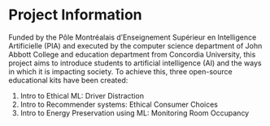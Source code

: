 # Project Information

Funded by the Pôle Montréalais d’Enseignement Supérieur en Intelligence Artificielle (PIA) and executed by the computer science department of John Abbott College and education department from Concordia University, this project aims to introduce students to artificial intelligence (AI) and the ways in which it is impacting society. To achieve this, three open-source educational kits have been created: &#x20;

1. Intro to Ethical ML: Driver Distraction &#x20;
2. Intro to Recommender systems: Ethical Consumer Choices&#x20;
3. Intro to Energy Preservation using ML: Monitoring Room Occupancy
